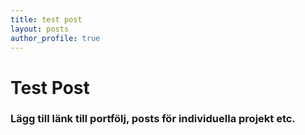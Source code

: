 ```yaml
---
title: test post
layout: posts
author_profile: true
---
```


# Test Post

### Lägg till länk till portfölj, posts för individuella projekt etc.